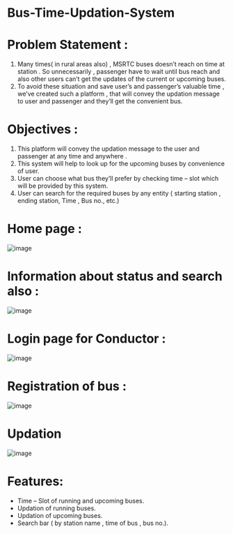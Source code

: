 # Bus-Time-Updation-System

# Problem Statement :
1. Many times( in rural areas also) , MSRTC buses doesn’t reach on time at station . So unnecessarily , passenger have to wait until bus reach and also other users can’t get 
the updates of the current or upcoming buses.
2. To avoid these situation and save user’s and passenger’s valuable time , we’ve created such a platform , that will convey the updation message to user and passenger and they’ll
get the convenient bus.

# Objectives :

1. This platform will convey the updation message to the user and passenger at any time and anywhere .
2. This system will help to look up for the upcoming  buses by convenience  of user. 
3. User can choose what bus they’ll prefer by checking time – slot which will be provided by this system.
4. User can search for the required buses by any entity ( starting station , ending station, Time , Bus no., etc.) 

# Home page :

![image](https://github.com/Pradnya280/Bus-Time-Updation-System/assets/78024989/acb21dc6-f680-4e0c-b7f1-8b0d760fc964)

# Information about status and search also :

![image](https://github.com/Pradnya280/Bus-Time-Updation-System/assets/78024989/275cc979-e445-44a9-ada3-1b2661a4d2ad)

# Login page for Conductor :

![image](https://github.com/Pradnya280/Bus-Time-Updation-System/assets/78024989/15116427-0808-483f-9b0b-d0a0ec5df185)

# Registration of bus :

![image](https://github.com/Pradnya280/Bus-Time-Updation-System/assets/78024989/ab60e746-1340-485b-b68a-bf5bb686e34d)

# Updation

![image](https://github.com/Pradnya280/Bus-Time-Updation-System/assets/78024989/036e23df-6cf1-4cd2-a4dd-6b679677acbf)


# Features:
 -  Time – Slot of running and upcoming buses.
 -  Updation of running buses.
 -  Updation of upcoming buses.
 -  Search bar ( by station name , time of bus , bus no.).













